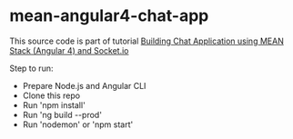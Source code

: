 # mean-angular4-chat-app

This source code is part of tutorial [Building Chat Application using MEAN Stack (Angular 4) and Socket.io](https://www.djamware.com/post/58e0d15280aca75cdc948e4e/building-chat-application-using-mean-stack-angular-4-and-socketio)

Step to run:

* Prepare Node.js and Angular CLI
* Clone this repo
* Run 'npm install'
* Run 'ng build --prod'
* Run 'nodemon' or 'npm start'
